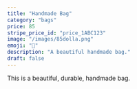```yaml
---
title: "Handmade Bag"
category: "bags"
price: 85
stripe_price_id: "price_1ABC123"
image: "/images/85dolla.png"
emoji: "👜"
description: "A beautiful handmade bag."
draft: false
---
```


This is a beautiful, durable, handmade bag. 